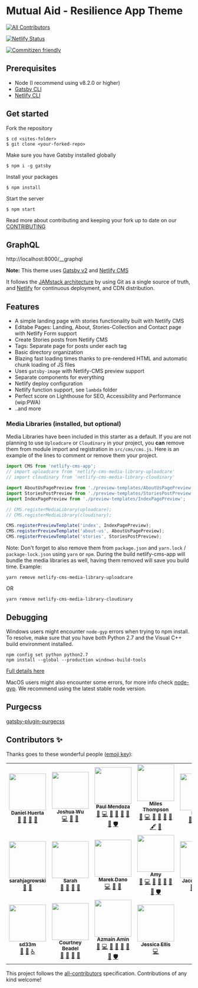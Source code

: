 # Mutual Aid - Resilience App Theme

<!-- ALL-CONTRIBUTORS-BADGE:START - Do not remove or modify this section -->
[![All Contributors](https://img.shields.io/badge/all_contributors-18-orange.svg?style=flat-square)](#contributors-)
<!-- ALL-CONTRIBUTORS-BADGE:END -->

[![Netlify Status](https://api.netlify.com/api/v1/badges/e1d80024-6417-4af4-ad3d-0ee57410366c/deploy-status)](https://app.netlify.com/sites/resilienceapp-theme/deploys)

[![Commitizen friendly](https://img.shields.io/badge/commitizen-friendly-brightgreen.svg)](http://commitizen.github.io/cz-cli/)

## Prerequisites

- Node (I recommend using v8.2.0 or higher)
- [Gatsby CLI](https://www.gatsbyjs.org/docs/)
- [Netlify CLI](https://github.com/netlify/cli)

## Get started

Fork the repository

```
$ cd <sites-folder>
$ git clone <your-forked-repo>
```

Make sure you have Gatsby installed globally

```
$ npm i -g gatsby
```

Install your packages

```
$ npm install
```

Start the server

```
$ npm start
```

Read more about contributing and keeping your fork up to date on our [CONTRIBUTING](https://github.com/factn/resilience-landing-page/blob/master/CONTRIBUTING.md)

## GraphQL

http://localhost:8000/__graphql

**Note:** This theme uses [Gatsby v2](https://www.gatsbyjs.org/stories/2018-09-17-gatsby-v2/) and [Netlify CMS](https://www.netlifycms.org)

It follows the [JAMstack architecture](https://jamstack.org) by using Git as a single source of truth, and [Netlify](https://www.netlify.com) for continuous deployment, and CDN distribution.

## Features

- A simple landing page with stories functionality built with Netlify CMS
- Editabe Pages: Landing, About, Stories-Collection and Contact page with Netlify Form support
- Create Stories posts from Netlify CMS
- Tags: Separate page for posts under each tag
- Basic directory organization
- Blazing fast loading times thanks to pre-rendered HTML and automatic chunk loading of JS files
- Uses `gatsby-image` with Netlify-CMS preview support
- Separate components for everything
- Netlify deploy configuration
- Netlify function support, see `lambda` folder
- Perfect score on Lighthouse for SEO, Accessibility and Performance (wip:PWA)
- ..and more

### Media Libraries (installed, but optional)

Media Libraries have been included in this starter as a default. If you are not planning to use `Uploadcare` or `Cloudinary` in your project, you **can** remove them from module import and registration in `src/cms/cms.js`. Here is an example of the lines to comment or remove them your project.

```javascript
import CMS from 'netlify-cms-app';
// import uploadcare from 'netlify-cms-media-library-uploadcare'
// import cloudinary from 'netlify-cms-media-library-cloudinary'

import AboutUsPagePreview from './preview-templates/AboutUsPagePreview';
import StoriesPostPreview from './preview-templates/StoriesPostPreview';
import IndexPagePreview from './preview-templates/IndexPagePreview';

// CMS.registerMediaLibrary(uploadcare);
// CMS.registerMediaLibrary(cloudinary);

CMS.registerPreviewTemplate('index', IndexPagePreview);
CMS.registerPreviewTemplate('about-us', AboutUsPagePreview);
CMS.registerPreviewTemplate('stories', StoriesPostPreview);
```

Note: Don't forget to also remove them from `package.json` and `yarn.lock` / `package-lock.json` using `yarn` or `npm`. During the build netlify-cms-app will bundle the media libraries as well, having them removed will save you build time.
Example:

```
yarn remove netlify-cms-media-library-uploadcare
```

OR

```
yarn remove netlify-cms-media-library-cloudinary
```

## Debugging

Windows users might encounter `node-gyp` errors when trying to npm install.
To resolve, make sure that you have both Python 2.7 and the Visual C++ build environment installed.

```
npm config set python python2.7
npm install --global --production windows-build-tools
```

[Full details here](https://www.npmjs.com/package/node-gyp 'NPM node-gyp page')

MacOS users might also encounter some errors, for more info check [node-gyp](https://github.com/nodejs/node-gyp). We recommend using the latest stable node version.

## Purgecss

[gatsby-plugin-purgecss](https://www.gatsbyjs.org/packages/gatsby-plugin-purgecss/)

## Contributors ✨

Thanks goes to these wonderful people ([emoji key](https://allcontributors.org/docs/en/emoji-key)):

<!-- ALL-CONTRIBUTORS-LIST:START - Do not remove or modify this section -->
<!-- prettier-ignore-start -->
<!-- markdownlint-disable -->
<table>
  <tr>
    <td align="center"><a href="https://www.linkedin.com/in/daniel-huerta-34868631/"><img src="https://avatars0.githubusercontent.com/u/53913596?v=4" width="100px;" alt=""/><br /><sub><b>Daniel Huerta</b></sub></a><br /><a href="#ideas-DAHuerta" title="Ideas, Planning, & Feedback">🤔</a> <a href="#projectManagement-DAHuerta" title="Project Management">📆</a> <a href="https://github.com/factn/resilience-landing-page/commits?author=DAHuerta" title="Documentation">📖</a> <a href="#question-DAHuerta" title="Answering Questions">💬</a></td>
    <td align="center"><a href="http://joshuawu.me/"><img src="https://avatars2.githubusercontent.com/u/12107969?v=4" width="100px;" alt=""/><br /><sub><b>Joshua Wu</b></sub></a><br /><a href="https://github.com/factn/resilience-landing-page/commits?author=jwu910" title="Code">💻</a> <a href="https://github.com/factn/resilience-landing-page/pulls?q=is%3Apr+reviewed-by%3Ajwu910" title="Reviewed Pull Requests">👀</a> <a href="https://github.com/factn/resilience-landing-page/commits?author=jwu910" title="Documentation">📖</a></td>
    <td align="center"><a href="https://doza.design"><img src="https://avatars2.githubusercontent.com/u/20975817?v=4" width="100px;" alt=""/><br /><sub><b>Paul Mendoza</b></sub></a><br /><a href="https://github.com/factn/resilience-landing-page/issues?q=author%3Aqdozaq" title="Bug reports">🐛</a> <a href="https://github.com/factn/resilience-landing-page/commits?author=qdozaq" title="Code">💻</a> <a href="https://github.com/factn/resilience-landing-page/commits?author=qdozaq" title="Documentation">📖</a> <a href="#ideas-qdozaq" title="Ideas, Planning, & Feedback">🤔</a> <a href="#maintenance-qdozaq" title="Maintenance">🚧</a> <a href="#question-qdozaq" title="Answering Questions">💬</a> <a href="https://github.com/factn/resilience-landing-page/pulls?q=is%3Apr+reviewed-by%3Aqdozaq" title="Reviewed Pull Requests">👀</a> <a href="#security-qdozaq" title="Security">🛡️</a></td>
    <td align="center"><a href="http://goodbright.nz"><img src="https://avatars2.githubusercontent.com/u/166867?v=4" width="100px;" alt=""/><br /><sub><b>Miles Thompson</b></sub></a><br /><a href="#ideas-utunga" title="Ideas, Planning, & Feedback">🤔</a> <a href="https://github.com/factn/resilience-landing-page/commits?author=utunga" title="Code">💻</a> <a href="https://github.com/factn/resilience-landing-page/pulls?q=is%3Apr+reviewed-by%3Autunga" title="Reviewed Pull Requests">👀</a> <a href="#question-utunga" title="Answering Questions">💬</a> <a href="https://github.com/factn/resilience-landing-page/issues?q=author%3Autunga" title="Bug reports">🐛</a> <a href="#business-utunga" title="Business development">💼</a> <a href="#content-utunga" title="Content">🖋</a> <a href="#projectManagement-utunga" title="Project Management">📆</a></td>
    <td align="center"><a href="http://www.linkedin.com/in/lokaren/"><img src="https://avatars3.githubusercontent.com/u/2974103?v=4" width="100px;" alt=""/><br /><sub><b>Karen</b></sub></a><br /><a href="#design-karenkun" title="Design">🎨</a> <a href="#ideas-karenkun" title="Ideas, Planning, & Feedback">🤔</a> <a href="#projectManagement-karenkun" title="Project Management">📆</a> <a href="#question-karenkun" title="Answering Questions">💬</a></td>
    <td align="center"><a href="https://www.linkedin.com/in/tuan-nguyen-067105a6/"><img src="https://avatars3.githubusercontent.com/u/3273671?v=4" width="100px;" alt=""/><br /><sub><b>Tuan Nguyen</b></sub></a><br /><a href="https://github.com/factn/resilience-landing-page/issues?q=author%3Amat10tng" title="Bug reports">🐛</a> <a href="https://github.com/factn/resilience-landing-page/commits?author=mat10tng" title="Code">💻</a> <a href="https://github.com/factn/resilience-landing-page/commits?author=mat10tng" title="Documentation">📖</a> <a href="#ideas-mat10tng" title="Ideas, Planning, & Feedback">🤔</a> <a href="#maintenance-mat10tng" title="Maintenance">🚧</a> <a href="#projectManagement-mat10tng" title="Project Management">📆</a> <a href="#question-mat10tng" title="Answering Questions">💬</a> <a href="https://github.com/factn/resilience-landing-page/pulls?q=is%3Apr+reviewed-by%3Amat10tng" title="Reviewed Pull Requests">👀</a></td>
    <td align="center"><a href="https://github.com/lauramei"><img src="https://avatars2.githubusercontent.com/u/66132139?v=4" width="100px;" alt=""/><br /><sub><b>lauramei</b></sub></a><br /><a href="#ideas-lauramei" title="Ideas, Planning, & Feedback">🤔</a> <a href="#design-lauramei" title="Design">🎨</a> <a href="https://github.com/factn/resilience-landing-page/pulls?q=is%3Apr+reviewed-by%3Alauramei" title="Reviewed Pull Requests">👀</a></td>
  </tr>
  <tr>
    <td align="center"><a href="https://github.com/sarahjagrowski"><img src="https://avatars0.githubusercontent.com/u/63767896?v=4" width="100px;" alt=""/><br /><sub><b>sarahjagrowski</b></sub></a><br /><a href="#design-sarahjagrowski" title="Design">🎨</a> <a href="#ideas-sarahjagrowski" title="Ideas, Planning, & Feedback">🤔</a></td>
    <td align="center"><a href="https://github.com/sarahjoo"><img src="https://avatars1.githubusercontent.com/u/44788265?v=4" width="100px;" alt=""/><br /><sub><b>Sarah</b></sub></a><br /><a href="https://github.com/factn/resilience-landing-page/commits?author=sarahjoo" title="Documentation">📖</a> <a href="#design-sarahjoo" title="Design">🎨</a> <a href="#ideas-sarahjoo" title="Ideas, Planning, & Feedback">🤔</a> <a href="#question-sarahjoo" title="Answering Questions">💬</a></td>
    <td align="center"><a href="http://marekdano.com"><img src="https://avatars1.githubusercontent.com/u/1914165?v=4" width="100px;" alt=""/><br /><sub><b>Marek Dano</b></sub></a><br /><a href="https://github.com/factn/resilience-landing-page/commits?author=marekdano" title="Code">💻</a> <a href="https://github.com/factn/resilience-landing-page/commits?author=marekdano" title="Documentation">📖</a> <a href="https://github.com/factn/resilience-landing-page/issues?q=author%3Amarekdano" title="Bug reports">🐛</a></td>
    <td align="center"><a href="http://amylo.ca"><img src="https://avatars3.githubusercontent.com/u/1828667?v=4" width="100px;" alt=""/><br /><sub><b>Amy</b></sub></a><br /><a href="https://github.com/factn/resilience-landing-page/issues?q=author%3Aamylo" title="Bug reports">🐛</a> <a href="https://github.com/factn/resilience-landing-page/commits?author=amylo" title="Code">💻</a> <a href="https://github.com/factn/resilience-landing-page/commits?author=amylo" title="Documentation">📖</a> <a href="#ideas-amylo" title="Ideas, Planning, & Feedback">🤔</a> <a href="#maintenance-amylo" title="Maintenance">🚧</a> <a href="#question-amylo" title="Answering Questions">💬</a> <a href="https://github.com/factn/resilience-landing-page/pulls?q=is%3Apr+reviewed-by%3Aamylo" title="Reviewed Pull Requests">👀</a> <a href="#security-amylo" title="Security">🛡️</a></td>
    <td align="center"><a href="https://jacob-garlick.com/"><img src="https://avatars1.githubusercontent.com/u/53546048?v=4" width="100px;" alt=""/><br /><sub><b>Jacob Garlick</b></sub></a><br /><a href="https://github.com/factn/resilience-landing-page/issues?q=author%3AJakeG-9191" title="Bug reports">🐛</a> <a href="https://github.com/factn/resilience-landing-page/commits?author=JakeG-9191" title="Tests">⚠️</a> <a href="https://github.com/factn/resilience-landing-page/commits?author=JakeG-9191" title="Documentation">📖</a></td>
    <td align="center"><a href="https://github.com/chasekaylee"><img src="https://avatars2.githubusercontent.com/u/15622492?v=4" width="100px;" alt=""/><br /><sub><b>Chase Lee</b></sub></a><br /><a href="https://github.com/factn/resilience-landing-page/commits?author=chasekaylee" title="Code">💻</a></td>
    <td align="center"><a href="http://yoonah-bae.com"><img src="https://avatars2.githubusercontent.com/u/16281017?v=4" width="100px;" alt=""/><br /><sub><b>Yoonah Bae</b></sub></a><br /><a href="#design-yoonahbae" title="Design">🎨</a> <a href="#ideas-yoonahbae" title="Ideas, Planning, & Feedback">🤔</a></td>
  </tr>
  <tr>
    <td align="center"><a href="https://github.com/sd33m"><img src="https://avatars3.githubusercontent.com/u/15462970?v=4" width="100px;" alt=""/><br /><sub><b>sd33m</b></sub></a><br /><a href="#ideas-sd33m" title="Ideas, Planning, & Feedback">🤔</a> <a href="#question-sd33m" title="Answering Questions">💬</a> <a href="#a11y-sd33m" title="Accessibility">️️️️♿️</a></td>
    <td align="center"><a href="https://dribbble.com/Courtface"><img src="https://avatars3.githubusercontent.com/u/1877927?v=4" width="100px;" alt=""/><br /><sub><b>Courtney Beadel</b></sub></a><br /><a href="#design-courtbee" title="Design">🎨</a> <a href="https://github.com/factn/resilience-landing-page/commits?author=courtbee" title="Documentation">📖</a> <a href="#ideas-courtbee" title="Ideas, Planning, & Feedback">🤔</a> <a href="#question-courtbee" title="Answering Questions">💬</a></td>
    <td align="center"><a href="https://azmainamin.github.io/"><img src="https://avatars1.githubusercontent.com/u/12126548?v=4" width="100px;" alt=""/><br /><sub><b>Azmain Amin</b></sub></a><br /><a href="https://github.com/factn/resilience-landing-page/issues?q=author%3Aazmainamin" title="Bug reports">🐛</a> <a href="https://github.com/factn/resilience-landing-page/commits?author=azmainamin" title="Code">💻</a> <a href="https://github.com/factn/resilience-landing-page/commits?author=azmainamin" title="Documentation">📖</a> <a href="#ideas-azmainamin" title="Ideas, Planning, & Feedback">🤔</a> <a href="#maintenance-azmainamin" title="Maintenance">🚧</a> <a href="#question-azmainamin" title="Answering Questions">💬</a> <a href="https://github.com/factn/resilience-landing-page/pulls?q=is%3Apr+reviewed-by%3Aazmainamin" title="Reviewed Pull Requests">👀</a> <a href="#security-azmainamin" title="Security">🛡️</a></td>
    <td align="center"><a href="http://datawitch.tech"><img src="https://avatars1.githubusercontent.com/u/2289086?v=4" width="100px;" alt=""/><br /><sub><b>Jessica Ellis</b></sub></a><br /><a href="https://github.com/factn/resilience-landing-page/commits?author=jessdwitch" title="Code">💻</a></td>
  </tr>
</table>

<!-- markdownlint-enable -->
<!-- prettier-ignore-end -->
<!-- ALL-CONTRIBUTORS-LIST:END -->

This project follows the [all-contributors](https://github.com/all-contributors/all-contributors) specification. Contributions of any kind welcome!
